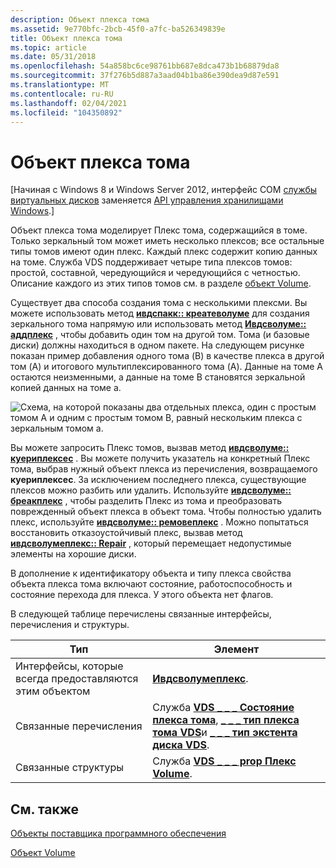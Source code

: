 ```yaml
---
description: Объект плекса тома
ms.assetid: 9e770bfc-2bcb-45f0-a7fc-ba526349839e
title: Объект плекса тома
ms.topic: article
ms.date: 05/31/2018
ms.openlocfilehash: 54a858bc6ce98761bb687e8dca473b1b68879da8
ms.sourcegitcommit: 37f276b5d887a3aad04b1ba86e390dea9d87e591
ms.translationtype: MT
ms.contentlocale: ru-RU
ms.lasthandoff: 02/04/2021
ms.locfileid: "104350892"
---
```

# <a name="volume-plex-object"></a>Объект плекса тома

\[Начиная с Windows 8 и Windows Server 2012, интерфейс COM [службы виртуальных дисков](virtual-disk-service-portal.md) заменяется [API управления хранилищами Windows](/previous-versions/windows/desktop/stormgmt/windows-storage-management-api-portal).\]

Объект плекса тома моделирует Плекс тома, содержащийся в томе. Только зеркальный том может иметь несколько плексов; все остальные типы томов имеют один плекс. Каждый плекс содержит копию данных на томе. Служба VDS поддерживает четыре типа плексов томов: простой, составной, чередующийся и чередующийся с четностью. Описание каждого из этих типов томов см. в разделе [объект Volume](volume-object.md).

Существует два способа создания тома с несколькими плексми. Вы можете использовать метод [**ивдспакк:: креатеволуме**](/windows/desktop/api/Vds/nf-vds-ivdspack-createvolume) для создания зеркального тома напрямую или использовать метод [**Ивдсволуме:: аддплекс**](/windows/desktop/api/Vds/nf-vds-ivdsvolume-addplex) , чтобы добавить один том на другой том. Тома (и базовые диски) должны находиться в одном пакете. На следующем рисунке показан пример добавления одного тома (B) в качестве плекса в другой том (A) и итогового мультиплексированного тома (A). Данные на томе A остаются неизменными, а данные на томе B становятся зеркальной копией данных на томе а.

![Схема, на которой показаны два отдельных плекса, один с простым томом A и одним с простым томом B, равный нескольким плекса с зеркальным томом а.](images/vdsplex.png)

Вы можете запросить Плекс томов, вызвав метод [**ивдсволуме:: куериплексес**](/windows/desktop/api/Vds/nf-vds-ivdsvolume-queryplexes) . Вы можете получить указатель на конкретный Плекс тома, выбрав нужный объект плекса из перечисления, возвращаемого **куериплексес**. За исключением последнего плекса, существующие плексов можно разбить или удалить. Используйте [**ивдсволуме:: бреакплекс**](/windows/desktop/api/Vds/nf-vds-ivdsvolume-breakplex) , чтобы разделить Плекс из тома и преобразовать поврежденный объект плекса в объект тома. Чтобы полностью удалить плекс, используйте [**ивдсволуме:: ремовеплекс**](/windows/desktop/api/Vds/nf-vds-ivdsvolume-removeplex) . Можно попытаться восстановить отказоустойчивый плекс, вызвав метод [**ивдсволумеплекс:: Repair**](/windows/desktop/api/Vds/nf-vds-ivdsvolumeplex-repair) , который перемещает недопустимые элементы на хорошие диски.

В дополнение к идентификатору объекта и типу плекса свойства объекта плекса тома включают состояние, работоспособность и состояние перехода для плекса. У этого объекта нет флагов.

В следующей таблице перечислены связанные интерфейсы, перечисления и структуры.



| Тип                                              | Элемент                                                                                                                                                                            |
|---------------------------------------------------|------------------------------------------------------------------------------------------------------------------------------------------------------------------------------------|
| Интерфейсы, которые всегда предоставляются этим объектом | [**Ивдсволумеплекс**](/windows/desktop/api/Vds/nn-vds-ivdsvolumeplex).                                                                                                                                          |
| Связанные перечисления                           | Служба [**VDS \_ \_ \_ Состояние плекса тома**](/windows/desktop/api/Vds/ne-vds-vds_volume_plex_status), [**\_ \_ \_ тип плекса тома VDS**](/windows/desktop/api/Vds/ne-vds-vds_volume_plex_type)и [**\_ \_ \_ тип экстента диска VDS**](/windows/desktop/api/Vds/ne-vds-vds_disk_extent_type). |
| Связанные структуры                             | Служба [**VDS \_ \_ \_ prop Плекс Volume**](/windows/desktop/api/Vds/ns-vds-vds_volume_plex_prop).                                                                                                                           |



 

## <a name="related-topics"></a>См. также

<dl> <dt>

[Объекты поставщика программного обеспечения](software-provider-objects.md)
</dt> <dt>

[Объект Volume](volume-object.md)
</dt> </dl>

 

 
